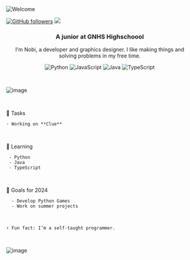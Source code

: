 

![Welcome](https://github.com/NobiDevs/NobiDevs/assets/67208310/c448e5df-13e0-47b6-a24f-9118f1d44736)

[![GitHub followers](https://img.shields.io/github/followers/NobiDevs.svg?style=social&label=Follow&maxAge=2592000)](https://github.com/NobiDevs?tab=followers)
[![](https://visitcount.itsvg.in/api?id=NobiDevs&label=profile%20views&color=12&icon=4&pretty=false)](https://visitcount.itsvg.in)


<h3 align="center">A junior at GNHS Highschoool</h3>
<p align="center">I'm Nobi, a developer and graphics designer. I like making things and solving problems in my free time.</p>


<!-- TODO: Make technologies links takes you to repositories -->

<!-- [![Python Badge](https://img.shields.io/badge/-Python-3776ab?style=for-the-badge&labelColor=black&logo=python&logoColor=3776ab)](#) [![Javascript Badge](https://img.shields.io/badge/-Javascript-F0DB4F?style=for-the-badge&labelColor=black&logo=javascript&logoColor=F0DB4F)](#) ![Java](https://img.shields.io/badge/java-%23ED8B00.svg?style=for-the-badge&labelColor=black&logo=openjdk&logoColor=white)

-->
<p align="center">
<img alt="Python" src="https://img.shields.io/badge/Python-3776AB?logo=python&logoColor=fff">
<img alt="JavaScript" src="https://img.shields.io/badge/JavaScript-F7DF1E?logo=javascript&logoColor=000">
<img alt="Java" src="https://img.shields.io/badge/Java-%23ED8B00.svg?logo=openjdk&logoColor=white">
<img alt="TypeScript" src="https://img.shields.io/badge/TypeScript-3178C6?logo=typescript&logoColor=fff">
</p>
 
&nbsp; 
 
![image](https://github.com/NobiDevs/NobiDevs/assets/67208310/453fec41-443b-4278-98ba-65dfee512a30) 

&nbsp;  

📌 Tasks
```
- Working on **Clue**
```
<p>&nbsp;</p>  

🌱 Learning
```
 - Python
 - Java
 - TypeScript
```
<p>&nbsp;</p>
   
<!-- - 💻 Most used line of code `”print()"`
<p>&nbsp;</p>  -->
  
🎯 Goals for 2024
```
  - Develop Python Games
  - Work on summer projects
```
<p>&nbsp;</p>

`⚡ Fun fact: I’m a self-taught programmer.`

&nbsp;

![image](https://github.com/NobiDevs/NobiDevs/assets/67208310/e7722b95-7d1b-4cff-8e30-a359d15c6591)

